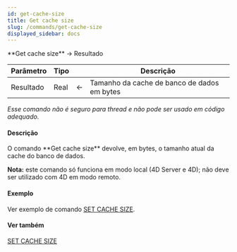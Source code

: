 ```yaml
---
id: get-cache-size
title: Get cache size
slug: /commands/get-cache-size
displayed_sidebar: docs
---
```


<!--REF #_command_.Get cache size.Syntax-->**Get cache size**  -> Resultado<!-- END REF-->
<!--REF #_command_.Get cache size.Params-->
| Parâmetro | Tipo |  | Descrição |
| --- | --- | --- | --- |
| Resultado | Real | &#8592; | Tamanho da cache de banco de dados em bytes |

<!-- END REF-->

*Esse comando não é seguro para thread e não pode ser usado em código adequado.*


#### Descrição 

<!--REF #_command_.Get cache size.Summary-->O comando **Get cache size** devolve, em bytes, o tamanho atual da cache do banco de dados.<!-- END REF-->

**Nota:** este comando só funciona em modo local (4D Server e 4D); não deve ser utilizado com 4D em modo remoto.

#### Exemplo 

Ver exemplo de comando [SET CACHE SIZE](set-cache-size.md). 

#### Ver também 

[SET CACHE SIZE](set-cache-size.md)  